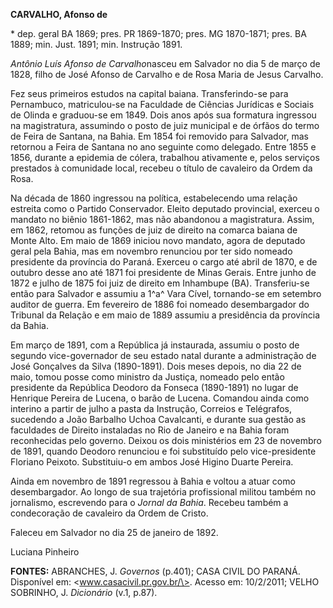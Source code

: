 **CARVALHO, Afonso de**

\* dep. geral BA 1869; pres. PR 1869-1870; pres. MG 1870-1871; pres. BA
1889; min. Just. 1891; min. Instrução 1891.

*Antônio Luís Afonso de Carvalho*nasceu em Salvador no dia 5 de março de
1828, filho de José Afonso de Carvalho e de Rosa Maria de Jesus
Carvalho.

Fez seus primeiros estudos na capital baiana. Transferindo-se para
Pernambuco, matriculou-se na Faculdade de Ciências Jurídicas e Sociais
de Olinda e graduou-se em 1849. Dois anos após sua formatura ingressou
na magistratura, assumindo o posto de juiz municipal e de órfãos do
termo de Feira de Santana, na Bahia. Em 1854 foi removido para Salvador,
mas retornou a Feira de Santana no ano seguinte como delegado. Entre
1855 e 1856, durante a epidemia de cólera, trabalhou ativamente e, pelos
serviços prestados à comunidade local, recebeu o título de cavaleiro da
Ordem da Rosa.

Na década de 1860 ingressou na política, estabelecendo uma relação
estreita como o Partido Conservador. Eleito deputado provincial, exerceu
o mandato no biênio 1861-1862, mas não abandonou a magistratura. Assim,
em 1862, retomou as funções de juiz de direito na comarca baiana de
Monte Alto. Em maio de 1869 iniciou novo mandato, agora de deputado
geral pela Bahia, mas em novembro renunciou por ter sido nomeado
presidente da província do Paraná. Exerceu o cargo até abril de 1870, e
de outubro desse ano até 1871 foi presidente de Minas Gerais. Entre
junho de 1872 e julho de 1875 foi juiz de direito em Inhambupe (BA).
Transferiu-se então para Salvador e assumiu a 1^a^ Vara Cível,
tornando-se em setembro auditor de guerra. Em fevereiro de 1886 foi
nomeado desembargador do Tribunal da Relação e em maio de 1889 assumiu a
presidência da província da Bahia.

Em março de 1891, com a República já instaurada, assumiu o posto de
segundo vice-governador de seu estado natal durante a administração de
José Gonçalves da Silva (1890-1891). Dois meses depois, no dia 22 de
maio, tomou posse como ministro da Justiça, nomeado pelo então
presidente da República Deodoro da Fonseca (1890-1891) no lugar de
Henrique Pereira de Lucena, o barão de Lucena. Comandou ainda como
interino a partir de julho a pasta da Instrução, Correios e Telégrafos,
sucedendo a João Barbalho Uchoa Cavalcanti, e durante sua gestão as
faculdades de Direito instaladas no Rio de Janeiro e na Bahia foram
reconhecidas pelo governo. Deixou os dois ministérios em 23 de novembro
de 1891, quando Deodoro renunciou e foi substituído pelo vice-presidente
Floriano Peixoto. Substituiu-o em ambos José Higino Duarte Pereira.

Ainda em novembro de 1891 regressou à Bahia e voltou a atuar como
desembargador. Ao longo de sua trajetória profissional militou também no
jornalismo, escrevendo para o *Jornal da Bahia*. Recebeu também a
condecoração de cavaleiro da Ordem de Cristo.

Faleceu em Salvador no dia 25 de janeiro de 1892.

Luciana Pinheiro

**FONTES:** ABRANCHES, J. *Governos* (p.401); CASA CIVIL DO PARANÁ.
Disponível em: \<www.casacivil.pr.gov.br/\>. Acesso em: 10/2/2011; VELHO
SOBRINHO, J. *Dicionário* (v.1, p.87).
